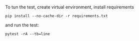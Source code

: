 To tun the test, create virtual environment,
install requirements 
```
pip install --no-cache-dir -r requirements.txt
```
and run the test:
```
pytest -rA --tb=line
```
